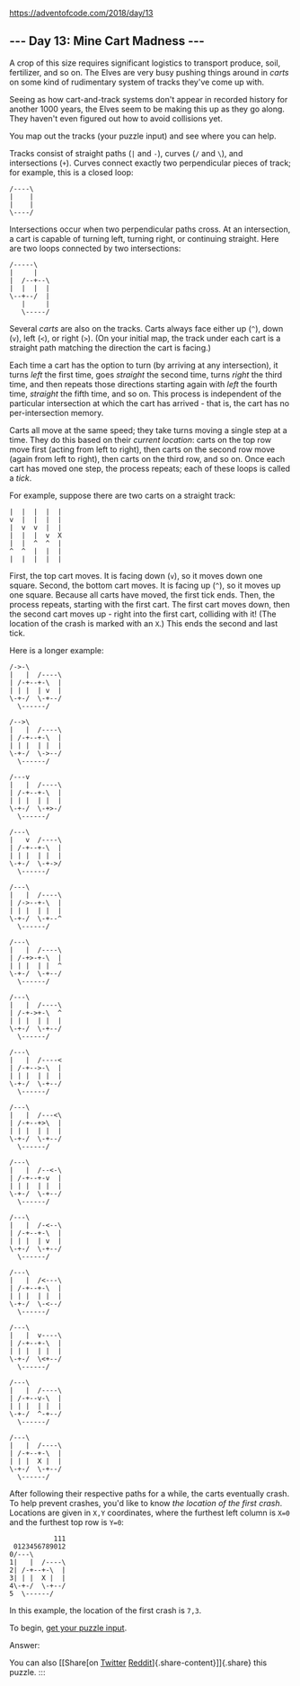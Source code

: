 https://adventofcode.com/2018/day/13

\-\-- Day 13: Mine Cart Madness \-\--
-------------------------------------

A crop of this size requires significant logistics to transport produce,
soil, fertilizer, and so on. The Elves are very busy pushing things
around in *carts* on some kind of rudimentary system of tracks they\'ve
come up with.

Seeing as how cart-and-track systems don\'t appear in recorded history
for another 1000 years, the Elves seem to be making this up as they go
along. They haven\'t even figured out how to avoid collisions yet.

You map out the tracks (your puzzle input) and see where you can help.

Tracks consist of straight paths (`|` and `-`), curves (`/` and `\`),
and intersections (`+`). Curves connect exactly two perpendicular pieces
of track; for example, this is a closed loop:

    /----\
    |    |
    |    |
    \----/

Intersections occur when two perpendicular paths cross. At an
intersection, a cart is capable of turning left, turning right, or
continuing straight. Here are two loops connected by two intersections:

    /-----\
    |     |
    |  /--+--\
    |  |  |  |
    \--+--/  |
       |     |
       \-----/

Several *carts* are also on the tracks. Carts always face either up
(`^`), down (`v`), left (`<`), or right (`>`). (On your initial map, the
track under each cart is a straight path matching the direction the cart
is facing.)

Each time a cart has the option to turn (by arriving at any
intersection), it turns *left* the first time, goes *straight* the
second time, turns *right* the third time, and then repeats those
directions starting again with *left* the fourth time, *straight* the
fifth time, and so on. This process is independent of the particular
intersection at which the cart has arrived - that is, the cart has no
per-intersection memory.

Carts all move at the same speed; they take turns moving a single step
at a time. They do this based on their *current location*: carts on the
top row move first (acting from left to right), then carts on the second
row move (again from left to right), then carts on the third row, and so
on. Once each cart has moved one step, the process repeats; each of
these loops is called a *tick*.

For example, suppose there are two carts on a straight track:

    |  |  |  |  |
    v  |  |  |  |
    |  v  v  |  |
    |  |  |  v  X
    |  |  ^  ^  |
    ^  ^  |  |  |
    |  |  |  |  |

First, the top cart moves. It is facing down (`v`), so it moves down one
square. Second, the bottom cart moves. It is facing up (`^`), so it
moves up one square. Because all carts have moved, the first tick ends.
Then, the process repeats, starting with the first cart. The first cart
moves down, then the second cart moves up - right into the first cart,
colliding with it! (The location of the crash is marked with an `X`.)
This ends the second and last tick.

Here is a longer example:

    /->-\
    |   |  /----\
    | /-+--+-\  |
    | | |  | v  |
    \-+-/  \-+--/
      \------/

    /-->\
    |   |  /----\
    | /-+--+-\  |
    | | |  | |  |
    \-+-/  \->--/
      \------/

    /---v
    |   |  /----\
    | /-+--+-\  |
    | | |  | |  |
    \-+-/  \-+>-/
      \------/

    /---\
    |   v  /----\
    | /-+--+-\  |
    | | |  | |  |
    \-+-/  \-+->/
      \------/

    /---\
    |   |  /----\
    | /->--+-\  |
    | | |  | |  |
    \-+-/  \-+--^
      \------/

    /---\
    |   |  /----\
    | /-+>-+-\  |
    | | |  | |  ^
    \-+-/  \-+--/
      \------/

    /---\
    |   |  /----\
    | /-+->+-\  ^
    | | |  | |  |
    \-+-/  \-+--/
      \------/

    /---\
    |   |  /----<
    | /-+-->-\  |
    | | |  | |  |
    \-+-/  \-+--/
      \------/

    /---\
    |   |  /---<\
    | /-+--+>\  |
    | | |  | |  |
    \-+-/  \-+--/
      \------/

    /---\
    |   |  /--<-\
    | /-+--+-v  |
    | | |  | |  |
    \-+-/  \-+--/
      \------/

    /---\
    |   |  /-<--\
    | /-+--+-\  |
    | | |  | v  |
    \-+-/  \-+--/
      \------/

    /---\
    |   |  /<---\
    | /-+--+-\  |
    | | |  | |  |
    \-+-/  \-<--/
      \------/

    /---\
    |   |  v----\
    | /-+--+-\  |
    | | |  | |  |
    \-+-/  \<+--/
      \------/

    /---\
    |   |  /----\
    | /-+--v-\  |
    | | |  | |  |
    \-+-/  ^-+--/
      \------/

    /---\
    |   |  /----\
    | /-+--+-\  |
    | | |  X |  |
    \-+-/  \-+--/
      \------/

After following their respective paths for a while, the carts eventually
crash. To help prevent crashes, you\'d like to know *the location of the
first crash*. Locations are given in `X,Y` coordinates, where the
furthest left column is `X=0` and the furthest top row is `Y=0`:

               111
     0123456789012
    0/---\
    1|   |  /----\
    2| /-+--+-\  |
    3| | |  X |  |
    4\-+-/  \-+--/
    5  \------/

In this example, the location of the first crash is `7,3`.

To begin, [get your puzzle input](13/input).

Answer:

You can also [\[Share[on
[Twitter](https://twitter.com/intent/tweet?text=%22Mine+Cart+Madness%22+%2D+Day+13+%2D+Advent+of+Code+2018&url=https%3A%2F%2Fadventofcode%2Ecom%2F2018%2Fday%2F13&related=ericwastl&hashtags=AdventOfCode)
[Reddit](http://www.reddit.com/submit?url=https%3A%2F%2Fadventofcode%2Ecom%2F2018%2Fday%2F13&title=%22Mine+Cart+Madness%22+%2D+Day+13+%2D+Advent+of+Code+2018)]{.share-content}\]]{.share}
this puzzle.
:::
